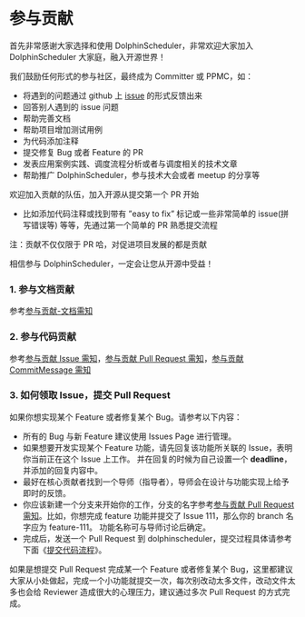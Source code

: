 # 参与贡献

首先非常感谢大家选择和使用 DolphinScheduler，非常欢迎大家加入 DolphinScheduler 大家庭，融入开源世界！

我们鼓励任何形式的参与社区，最终成为 Committer 或 PPMC，如：
* 将遇到的问题通过 github 上 [issue](https://github.com/apache/dolphinscheduler/issues) 的形式反馈出来
* 回答别人遇到的 issue 问题
* 帮助完善文档
* 帮助项目增加测试用例
* 为代码添加注释
* 提交修复 Bug 或者 Feature 的 PR
* 发表应用案例实践、调度流程分析或者与调度相关的技术文章
* 帮助推广 DolphinScheduler，参与技术大会或者 meetup 的分享等

欢迎加入贡献的队伍，加入开源从提交第一个 PR 开始
- 比如添加代码注释或找到带有 ”easy to fix” 标记或一些非常简单的 issue(拼写错误等) 等等，先通过第一个简单的 PR 熟悉提交流程

注：贡献不仅仅限于 PR 哈，对促进项目发展的都是贡献

相信参与 DolphinScheduler，一定会让您从开源中受益！

### 1. 参与文档贡献

参考[参与贡献-文档需知](./document.md)

### 2. 参与代码贡献

参考[参与贡献 Issue 需知](./issue.md)，[参与贡献 Pull Request 需知](./pull-request.md)，[参与贡献 CommitMessage 需知](./commit-message.md)

### 3. 如何领取 Issue，提交 Pull Request

如果你想实现某个 Feature 或者修复某个 Bug。请参考以下内容：

* 所有的 Bug 与新 Feature 建议使用 Issues Page 进行管理。
* 如果想要开发实现某个 Feature 功能，请先回复该功能所关联的 Issue，表明你当前正在这个 Issue 上工作。 并在回复的时候为自己设置一个 **deadline**，并添加的回复内容中。
* 最好在核心贡献者找到一个导师（指导者），导师会在设计与功能实现上给予即时的反馈。
* 你应该新建一个分支来开始你的工作，分支的名字参考[参与贡献 Pull Request 需知](./pull-request.md)。比如，你想完成 feature 功能并提交了 Issue 111，那么你的 branch 名字应为 feature-111。 功能名称可与导师讨论后确定。
* 完成后，发送一个 Pull Request 到 dolphinscheduler，提交过程具体请参考下面《[提交代码流程](./submit-code.md)》。

如果是想提交 Pull Request 完成某一个 Feature 或者修复某个 Bug，这里都建议大家从小处做起，完成一个小功能就提交一次，每次别改动太多文件，改动文件太多也会给 Reviewer 造成很大的心理压力，建议通过多次 Pull Request 的方式完成。

